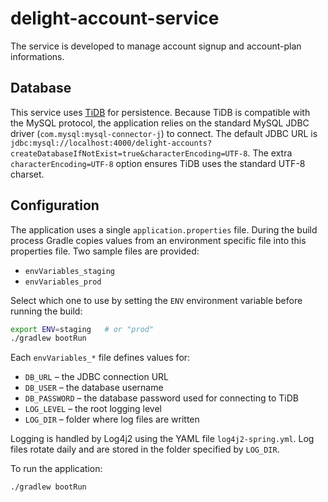 # delight-account-service
The service is developed to manage account signup and account-plan informations.

## Database
This service uses [TiDB](https://tidb.io) for persistence. Because TiDB is
compatible with the MySQL protocol, the application relies on the standard
MySQL JDBC driver (`com.mysql:mysql-connector-j`) to connect. The default JDBC
URL is `jdbc:mysql://localhost:4000/delight-accounts?createDatabaseIfNotExist=true&characterEncoding=UTF-8`.
The extra `characterEncoding=UTF-8` option ensures TiDB uses the standard UTF-8 charset.

## Configuration
The application uses a single `application.properties` file. During the build
process Gradle copies values from an environment specific file into this
properties file. Two sample files are provided:

- `envVariables_staging`
- `envVariables_prod`

Select which one to use by setting the `ENV` environment variable before
running the build:

```bash
export ENV=staging   # or "prod"
./gradlew bootRun
```

Each `envVariables_*` file defines values for:

- `DB_URL` – the JDBC connection URL
- `DB_USER` – the database username
- `DB_PASSWORD` – the database password used for connecting to TiDB
- `LOG_LEVEL` – the root logging level
- `LOG_DIR` – folder where log files are written

Logging is handled by Log4j2 using the YAML file `log4j2-spring.yml`. Log files
rotate daily and are stored in the folder specified by `LOG_DIR`.

To run the application:

```bash
./gradlew bootRun
```
